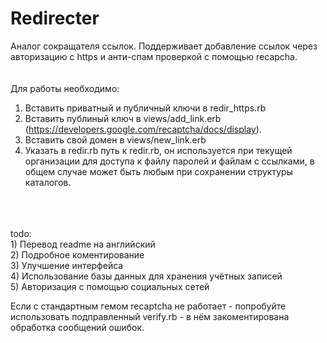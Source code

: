 Redirecter
==========
Аналог сокращателя ссылок. Поддерживает добавление ссылок через авторизацию с https и анти-спам проверкой с помощью 
recapcha.<br>
<br>
<br>
Для работы необходимо:<br>
 1) Вставить приватный и публичный ключи в redir_https.rb <br>
 2) Вставить публиный ключ в views/add_link.erb (https://developers.google.com/recaptcha/docs/display).<br>
 3) Вставить свой домен в views/new_link.erb <br>
 4) Указать в redir.rb путь к redir.rb, он используется при текущей организации для доступа к файлу паролей и файлам с 
ссылками, в общем случае может быть любым при сохранении структуры каталогов.<br>
<br>
<br>
<br>
todo:<br>
1) Перевод readme на английский<br>
2) Подробное коментирование<br>
3) Улучшение интерфейса <br>
4) Использование базы данных для хранения учётных записей  <br>
5) Авторизация с помощью социальных сетей  <br>

Если с стандартным гемом recaptcha не работает - попробуйте использовать подправленный verify.rb - в нём закоментирована обработка сообщений ошибок.
